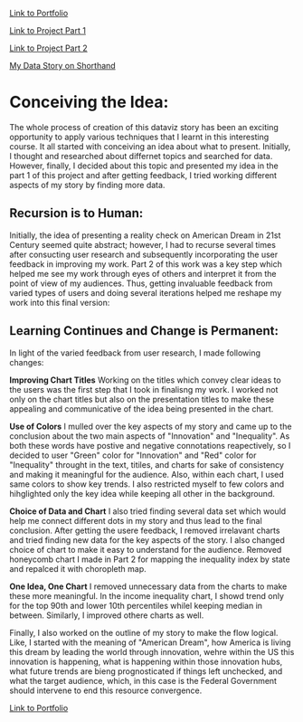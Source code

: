 [Link to Portfolio](https://rkkhan27.github.io/Portfolio/)

[Link to Project Part 1](https://rkkhan27.github.io/Portfolio/Final_Project_part-1.html)

[Link to Project Part 2](https://rkkhan27.github.io/Portfolio/Final_Project_part-2.html)

[My Data Story on Shorthand](https://preview.shorthand.com/8EauZLXw6EXyakvn)

# Conceiving the Idea:

The whole process of creation of this dataviz story has been an exciting opportunity to apply various techniques that I learnt in this interesting course. It all started with conceiving an idea about what to present. Initially, I thought and researched about differnet topics and searched for data. However, finally, I decided about this topic and presented my idea in the part 1 of this project and after getting feedback, I tried working different aspects of my story by finding more data. 

## Recursion is to Human: 
Initially, the idea of presenting a reality check on American Dream in 21st Century seemed quite abstract; however, I had to recurse several times after consucting user research and subsequently incorporating the user feedback in improving my work. Part 2 of this work was a key step which helped me see my work through eyes of others and interpret it from the point of view of my audiences. Thus, getting invaluable feedback from varied types of users and doing several iterations helped me reshape my work into this final version:

## Learning Continues and Change is Permanent: 
In light of the varied feedback from user research, I made following changes: 

**Improving Chart Titles**
Working on the titles which convey clear ideas to the users was the first step that I took in finalisng my work. I worked not only on the chart titles but also on the presentation titles to make these appealing and communicative of the idea being presented in the chart.

**Use of Colors**
I mulled over the key aspects of my story and came up to the conclusion about the two main aspects of "Innovation" and "Inequality". As both these words have postive and negative connotations reapectively, so I decided to user "Green" color for "Innovation" and "Red" color for "Inequality" throught in the text, titiles, and charts for sake of consistency and making it meaningful for the audience. Also, within each chart, I used same colors to show key trends. I also restricted myself to few colors and hihglighted only the key idea while keeping all other in the background. 

**Choice of Data and Chart**
I also tried finding several data set which would help me connect different dots in my story and thus lead to the final conclusion. After getting the usere feedback, I removed irrelavant charts and tried finding new data for the key aspects of the story. I also changed choice of chart to make it easy to understand for the audience. Removed honeycomb chart I made in Part 2 for mapping the inequality index by state and repalced it with choropleth map.   

**One Idea, One Chart**
I removed unnecessary data from the charts to make these more meaningful. In the income inequality chart, I showd trend only for the top 90th and lower 10th percentiles whilel keeping median in between. Similarly, I improved othere charts as well. 

Finally, I also worked on the outline of my story to make the flow logical. Like, I started with the meaning of "American Dream", how America is living this dream by leading the world through innovation, wehre within the US this innovation is happening, what is happening within those innovation hubs, what future trends are bieng prognosticated if things left unchecked, and what the target audience, which, in this case is the Federal Government should intervene to end this resource convergence. 

[Link to Portfolio](https://rkkhan27.github.io/Portfolio/)
